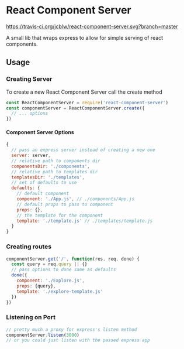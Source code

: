 # React Component Server

https://travis-ci.org/jcblw/react-component-server.svg?branch=master

A small lib that wraps express to allow for simple serving of react components.

## Usage

### Creating Server

To create a new React Component Server call the create method

```javascript
const ReactComponentServer = require('react-component-server')
const componentServer = ReactComponentServer.create({
  // ... options
})
```

#### Component Server Options

```javascript
{
  // pass an express server instead of creating a new one
  server: server,
  // relative path to components dir
  componentsDir: './components',
  // relative path to templates dir  
  templatesDir: './templates',
  // set of defaults to use
  defaults: {
    // default component
    component: './App.js', // ./components/App.js
    // default props to pass to component
    props: {},
    // the template for the component
    template: './template.js' // ./templates/template.js
  }
}
```

### Creating routes

```javascript
componentServer.get('/', function(res, req, done) {
  const query = req.query || {}
  // pass options to done same as defaults
  done({
    component: './Explore.js',
    props: {query},
    template: './explore-template.js'
  })
})
```

### Listening on Port

```javascript
// pretty much a proxy for express's listen method
componentServer.listen(3000)
// or you could just listen with the passed express app
```
